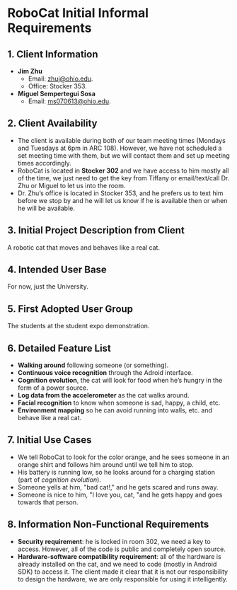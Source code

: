 # RoboCat Initial Informal Requirements

## 1. Client Information
* **Jim Zhu**
	* Email: zhuj@ohio.edu.
	* Office: Stocker 353.
* **Miguel Sempertegui Sosa**
	* Email: ms070613@ohio.edu.


## 2. Client Availability
* The client is available during both of our team meeting times (Mondays and Tuesdays at 6pm in ARC 108). However, we have not scheduled a set meeting time with them, but we will contact them and set up meeting times accordingly.
* RoboCat is located in **Stocker 302** and we have access to him mostly all of the time, we just need to get the key from Tiffany or email/text/call Dr. Zhu or Miguel to let us into the room.
* Dr. Zhu’s office is located in Stocker 353, and he prefers us to text him before we stop by and he will let us know if he is available then or when he will be available.

## 3. Initial Project Description from Client
A robotic cat that moves and behaves like a real cat.


## 4. Intended User Base
For now, just the University.

## 5. First Adopted User Group
The students at the student expo demonstration.

## 6. Detailed Feature List
* **Walking around** following someone (or something).
* **Continuous voice recognition** through the Adroid interface.
* **Cognition evolution**, the cat will look for food when he’s hungry in the form of a power source.
* **Log data from the accelerometer** as the cat walks around.
* **Facial recognition** to know when someone is sad, happy, a child, etc.
* **Environment mapping** so he can avoid running into walls, etc. and behave like a real cat.

## 7. Initial Use Cases
* We tell RoboCat to look for the color orange, and he sees someone in an orange shirt and follows him around until we tell him to stop.
* His battery is running low, so he looks around for a charging station (part of *cognition evolution*).
* Someone yells at him, "bad cat!," and he gets scared and runs away.
* Someone is nice to him, "I love you, cat, "and he gets happy and goes towards that person.

## 8. Information Non-Functional Requirements
* **Security requirement**: he is locked in room 302, we need a key to access. However, all of the code is public and completely open source.
* **Hardware-software compatibility requirement**: all of the hardware is already installed on the cat, and we need to code  (mostly in Android SDK) to access it. The client made it clear that it is not our responsibility to design the hardware, we are only responsible for using it intelligently.
